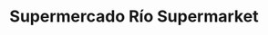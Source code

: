 ---
title: "Supermercado Río Supermarket"
url: /caracas/supermercado-rio-supermarket-avenida-principal-de-el-hatillo/
shop: supermercado
---